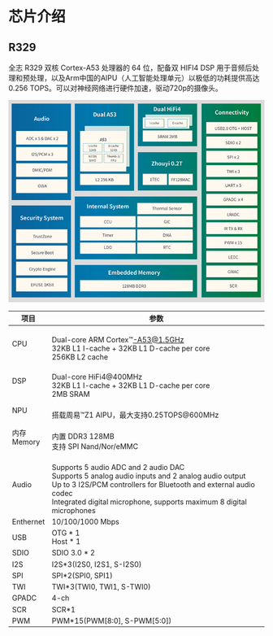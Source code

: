 # 芯片介绍

## R329
全志 R329 双核 Cortex-A53 处理器的 64 位，配备双 HIFI4 DSP 用于音频后处理和预处理，以及Arm中国的AIPU（人工智能处理单元）以极低的功耗提供高达0.256 TOPS。可以对神经网络进行硬件加速，驱动720p的摄像头。

![R329框架](./../img/R329_1.png)

| 项目 | 参数 |
| --- | --- |
| CPU | <br>Dual-core ARM Cortex™-A53@1.5GHz<br>32KB L1 I-cache + 32KB L1 D-cache per core<br>256KB L2 cache |
| DSP | <br> Dual-core HiFi4@400MHz<br> 32KB L1 I-cache + 32KB L1 D-cache per core<br> 2MB SRAM |
| NPU | <br> 搭载周易™Z1 AIPU，最大支持0.25TOPS@600MHz |
| 内存<br>Memory |<br> 内置 DDR3 128MB<br> 支持 SPI Nand/Nor/eMMC |
| Audio | <br>Supports 5 audio ADC and 2 audio DAC<br>Supports 5 analog audio inputs and 2 analog audio output<br>Up to 3 I2S/PCM controllers for Bluetooth and external audio codec<br>Integrated digital microphone, supports maximum 8 digital microphones |
| Enthernet | 10/100/1000 Mbps |
| USB | OTG * 1<br>Host * 1|
| SDIO | SDIO 3.0 * 2 |
| I2S | I2S*3(I2S0, I2S1, S-I2S0) |
| SPI | SPI*2(SPI0, SPI1) |
| TWI | TWI*3(TWI0, TWI1, S-TWI0) |
| GPADC | 4-ch |
| SCR | SCR*1 |
| PWM | PWM*15(PWM[8:0], S-PWM[5:0])

